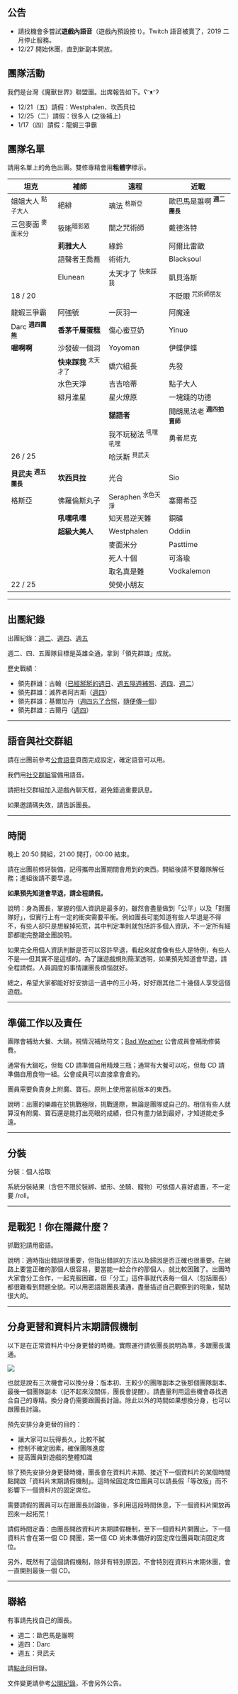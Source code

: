 ## 公告

- 請找機會多嘗試**遊戲內語音**（遊戲內預設按 t）。Twitch 語音被賣了，2019 二月停止服務。
- 12/27 開始休團，直到新副本開放。

## 團隊活動

我們是台灣《魔獸世界》聯盟團。出席報告如下。ʕᵔᴥᵔʔ

- 12/21（五）請假：Westphalen、坎西貝拉
- 12/25（二）請假：很多人 (之後補上)
- 1/17（四）請假：龍蝦三爭霸

## 團隊名單

請用名單上的角色出團。雙修專精會用**粗體字**標示。

| **坦克** | **補師** | **遠程** | **近戰** |
| --- | --- | --- | --- |
| 姐姐大人 <sup>點子大人</sup> | 絕緋 | 璃法 <sup>格斯亞</sup> | 歐巴馬是誰啊 <sup>**週二團長**</sup> |
| 三包麥面 <sup>麥面米分</sup> | 筱晰<sup>暗影眾</sup> | 闇之咒術師 | 戴德洛特 |
| | **莉雅大人** | 綠鈴 | 阿爾比雷歐 |
| | 語聲者王喬蕎 | 術術九 | Blacksoul |
| | Elunean | 太天才了 <sup>快來踩我</sup> | 凱貝洛斯 |
| 18 / 20 | | | 不眨眼 <sup>咒術師朋友</sup> |
| | | | |
| 龍蝦三爭霸 | 阿強號 | 一灰羽一 | 阿魔達 |
| Darc <sup>**週四團熊**</sup> | **香茅千層蛋糕** | 傷心蜜豆奶 | Yinuo |
| **喔啊啊** | 沙發破一個洞 | Yoyoman | 伊蝶伊蝶 |
| | **快來踩我** <sup>太天才了</sup> | 嬌穴組長 | 先發 |
| | 水色天淨 | 吉吉哈蒂 | 點子大人 |
| | 緋月淮星 | 星火燎原 | 一塊錢的功德 |
| | | **貓語者** | 開朗黑法老 <sup>**週四拍賣師**</sup> |
| | | 我不玩秘法 <sup>吼嘿吼嘿</sup> | 勇者尼克 |
| 26 / 25 | | 哈沃斯 <sup>貝武夫</sup> | |
| | | | |
| **貝武夫** <sup>**週五團長**</sup> | **坎西貝拉** | 光合 | Sio |
| 格斯亞 | 佛羅倫斯丸子 | Seraphen <sup>水色天淨</sup> | 塞爾希亞 |
| | **吼嘿吼嘿** | 知天易逆天難 | 銅礦 |
| | **超級大美人** | Westphalen | Oddiin |
| | | 麥面米分 | Pasttime |
| | | 死人十個 | 可洛瑜 |
| | | 取名真是難 | Vodkalemon |
| 22 / 25 | | 熒熒小朋友 | |

---

## 出團紀錄

出團紀錄：[週二](https://www.warcraftlogs.com/user/reports-list/822965/)、[週四](https://www.warcraftlogs.com/user/reports-list/302729/)、[週五](https://www.warcraftlogs.com/user/reports-list/256518/)

週二、四、五團隊目標是英雄全通，拿到「領先群雄」成就。

歷史戰績：
- 領先群雄：古翰（[已經掰掰的週日](aotc_ghuun_sun.jpg)、[週五隔週補照](aotc_ghuun_fri.jpg)、[週四](aotc_ghuun_thu.jpg)、[週二](aotc_ghuun_tue.png)）
- 領先群雄：滅界者阿古斯（[週四](aotc_argus.jpg)）
- 領先群雄：基爾加丹（[週四忘了合照](aotc_kiljaeden.jpg)，[隨便傳一個](aotc_kiljaeden2.jpg)）
- 領先群雄：古爾丹（[週四](aotc_guldan.jpg)）

---

## 語音與社交群組

請在出團前參考[公會語音](https://badbadweather.github.io/voicechat.html)頁面完成設定，確定語音可以用。

我們用[社交群組](https://blizzard.com/invite/9EVogsdqA)當備用語音。

請把社交群組加入遊戲內聊天框，避免錯過重要訊息。

如果邀請碼失效，請告訴團長。

---

## 時間

晚上 20:50 開組，21:00 開打，00:00 結束。

請在出團前修好裝備，記得攜帶出團期間會用到的東西。開組後請不要離隊解任務；進組後請不要早退。

**如果預先知道會早退，請全程請假。**

說明：身為團長，掌握的個人資訊是最多的，雖然會盡量做到「公平」以及「對團隊好」，但實行上有一定的衝突需要平衡。例如團長可能知道有些人早退是不得不，有些人卻只是想躲掉拓荒，其中判定準則就包括許多個人資訊，不一定所有細節都能完整跟全團說明。

如果完全用個人資訊判斷是否可以容許早退，看起來就會像有些人是特例，有些人不是──但其實不是這樣的。為了讓遊戲規則簡潔透明，如果預先知道會早退，請全程請假。人員調度的事情讓團長煩惱就好。

總之，希望大家都能好好安排這一週中的三小時，好好跟其他二十幾個人享受這個遊戲。

---

## 準備工作以及責任

團隊會補助大餐、大鍋，視情況補助符文；[Bad Weather](https://badbadweather.github.io/) 公會成員會補助修裝費。

通常有大鍋吃，但每 CD 請準備自用精煉三瓶；通常有大餐可以吃，但每 CD 請準備自用食物一組。公會成員可以直接拿會倉的。

團員需要負責身上附魔、寶石。原則上使用當前版本的東西。

說明：出團的樂趣在於挑戰極限，挑戰邊際，無論是團隊或自己的。相信有些人就算沒有附魔、寶石還是能打出亮眼的成績，但只有盡力做到最好，才知道能走多遠。

---

## 分裝

分裝：個人拾取

系統分裝結果（含但不限於裝綁、塑形、坐騎、寵物）可依個人喜好處置，不一定要 /roll。

---

## 是戰犯！你在隱藏什麼？

抓戰犯請用密語。

說明：適時指出錯誤很重要，但指出錯誤的方法以及歸因是否正確也很重要。在網路上要當正確的那個人很容易，要當能一起合作的那個人，就比較困難了。出團時大家會分工合作，一起克服困難，但「分工」這件事就代表每一個人（包括團長）都很難看到問題全貌。可以用密語跟團長溝通，盡量描述自己觀察到的現象，幫助很大的。

---

## 分身更替和資料片末期請假機制

以下是在正常資料片中分身更替的時機。實際運行請依團長說明為準，多跟團長溝通。

![](https://badbadweather.github.com/roadmap.png)

也就是說有三次機會可以換分身：版本初、王較少的團隊副本之後那個團隊副本、最後一個團隊副本（記不起來沒關係，團長會提醒）。請盡量利用這些機會尋找適合自己的專精。換分身仍需要跟團長討論。除此以外的時間如果想換分身，也可以跟團長討論。

預先安排分身更替的目的：
- 讓大家可以玩得長久，比較不膩
- 控制不確定因素，確保團隊進度
- 提高團員對遊戲的整體知識

除了預先安排分身更替時機，團長會在資料片末期、接近下一個資料片的某個時間點開啟「資料片末期請假機制」。這時候固定席位團員可以請長假「等改版」而不影響下一個資料片的固定席位。

需要請假的團員可以在跟團長討論後，多利用這段時間休息，下一個資料片開放再回來一起拓荒！

請假時間定義：由團長開啟資料片末期請假機制，至下一個資料片開團止。下一個資料片會在第一個 CD 開團，第一個 CD 尚未準備好的固定席位團員取消固定席位。

另外，既然有了這個請假機制，除非有特別原因，不會特別在資料片末期休團，會一直開到最後一個 CD。

---

## 聯絡

有事請先找自己的團長。

- 週二：歐巴馬是誰啊
- 週四：Darc
- 週五：貝武夫

請[點此](https://badbadweather.github.io/)回目錄。

文件變更請參考[公開紀錄](https://github.com/badbadweather/badbadweather.github.io/commits/master/raid.md)，不會另外公告。
